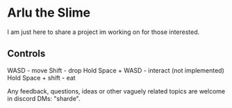 # Arlu the Slime

I am just here to share a project im working on for those interested.

## Controls
 WASD - move
 Shift - drop
 Hold Space + WASD - interact (not implemented)
 Hold Space + shift - eat

Any feedback, questions, ideas or other vaguely related topics are welcome in discord DMs: "sharde".
